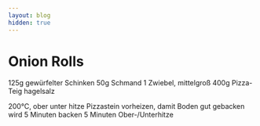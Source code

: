 ```yaml
---
layout: blog
hidden: true
---
```


# Onion Rolls

125g gewürfelter Schinken
50g Schmand
1 Zwiebel, mittelgroß
400g Pizza-Teig
hagelsalz

200°C, ober unter hitze
Pizzastein vorheizen, damit Boden gut gebacken wird
5 Minuten backen
5 Minuten Ober-/Unterhitze
